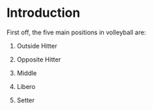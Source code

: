 # Introduction

First off, the five main positions in volleyball are:

1. Outside Hitter

2. Opposite Hitter

3. Middle

4. Libero

5. Setter


